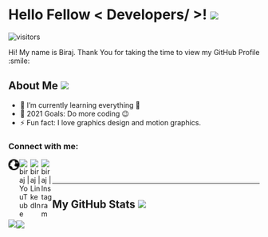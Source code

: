 <h1> Hello Fellow < Developers/ >! <img src = "https://raw.githubusercontent.com/MartinHeinz/MartinHeinz/master/wave.gif" width = 50px> </h1>
<p align='center'>
  
![visitors](https://visitor-badge.glitch.me/badge?page_id=Birajparajuli.Birajparajuli)
  
</p>
<div size='20px'> Hi! My name is Biraj. Thank You for taking the time to view my GitHub Profile :smile: 
</div>
  

<h2> About Me <img src = "https://media0.giphy.com/media/KDDpcKigbfFpnejZs6/giphy.gif?cid=ecf05e47oy6f4zjs8g1qoiystc56cu7r9tb8a1fe76e05oty&rid=giphy.gif" width = 100px></h2>

- 🌱 I’m currently learning everything 🤣
- 🥅 2021 Goals: Do more coding 😉
- ⚡ Fun fact: I love graphics design and motion graphics.

### Connect with me:

[<img align="left" alt="biraj" width="22px" src="https://raw.githubusercontent.com/iconic/open-iconic/master/svg/globe.svg" />][website]
[<img align="left" alt="biraj | YouTube" width="22px" src="https://cdn.jsdelivr.net/npm/simple-icons@v3/icons/youtube.svg" />][youtube]
[<img align="left" alt="biraj | LinkedIn" width="22px" src="https://cdn.jsdelivr.net/npm/simple-icons@v3/icons/linkedin.svg" />][linkedin]
[<img align="left" alt="biraj | Instagram" width="22px" src="https://cdn.jsdelivr.net/npm/simple-icons@v3/icons/instagram.svg" />][instagram]

<br />


<br />

<!-- 
--Projects--
[![ReadMe Card](https://github-readme-stats.vercel.app/api/pin/?username=Birajparajuli&repo=github-readme-stats)](https://github.com/Birajparajuli/github-readme-stats) -->
---


<!-- <img align="left" alt="Biraj's Github Stats" src="https://github-readme-stats.vercel.app/api?username=Birajparajuli&show_icons=true&hide_border=true&hide=contribs,prs" /> -->
<h2> My GitHub Stats <img src='https://media1.giphy.com/media/du3J3cXyzhj75IOgvA/giphy.gif?cid=ecf05e47x2g034i9pzwtzzsd3xgg2w9nr94t4tflbbgo3008&rid=giphy.gif' width='32px'> </h2>

<a href="https://github.com/Birajparajuli">
<img align="left" src="https://github-readme-stats.vercel.app/api?username=Birajparajuli&count_private=true&show_icons=true&theme=default" />
</a>
<a href="https://github.com/Birajparajuli">
<img align="center" src="https://github-readme-stats.vercel.app/api/top-langs/?username=Birajparajuli&theme=default" />
</a>
  

[website]: https://birajparajuli.com.np
[youtube]:https://www.youtube.com/channel/UCwWMqNxOjl2GyGZ7YeEoYvw?view_as=subscriber
[instagram]: https://www.instagram.com/birajparajuli01/
[linkedin]: https://www.linkedin.com/in/biraj-np/
